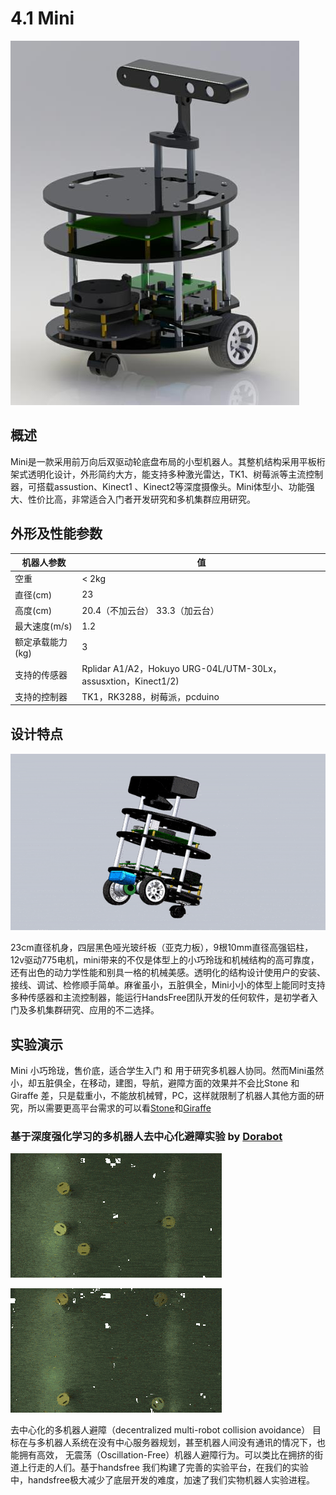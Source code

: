 # 4.1 Mini

![Alt text](/images/Mechanical/mini/wiki/mini_small_render.jpg)

## 概述
Mini是一款采用前万向后双驱动轮底盘布局的小型机器人。其整机结构采用平板桁架式透明化设计，外形简约大方，能支持多种激光雷达，TK1、树莓派等主流控制器，可搭载assustion、Kinect1 、Kinect2等深度摄像头。Mini体型小、功能强大、性价比高，非常适合入门者开发研究和多机集群应用研究。

## 外形及性能参数
机器人参数| 值
------------ | -------------
空重 | < 2kg
直径(cm)  | 23
高度(cm)|20.4（不加云台） 33.3（加云台）
最大速度(m/s) | 1.2
额定承载能力(kg) |3
支持的传感器 | Rplidar A1/A2，Hokuyo URG-04L/UTM-30Lx，assusxtion，Kinect1/2)
支持的控制器 |  TK1，RK3288，树莓派，pcduino

## 设计特点

![Alt text](/images/Mechanical/mini/HF_mini_turn_around_medium.gif)

23cm直径机身，四层黑色哑光玻纤板（亚克力板），9根10mm直径高强铝柱，12v驱动775电机，mini带来的不仅是体型上的小巧玲珑和机械结构的高可靠度，还有出色的动力学性能和别具一格的机械美感。透明化的结构设计使用户的安装、接线、调试、检修顺手简单。麻雀虽小，五脏俱全，Mini小小的体型上能同时支持多种传感器和主流控制器，能运行HandsFree团队开发的任何软件，是初学者入门及多机集群研究、应用的不二选择。

## 实验演示
Mini 小巧玲珑，售价底，适合学生入门 和 用于研究多机器人协同。然而Mini虽然小，却五脏俱全，在移动，建图，导航，避障方面的效果并不会比Stone 和 Giraffe 差，只是载重小，不能放机械臂，PC，这样就限制了机器人其他方面的研究，所以需要更高平台需求的可以看[Stone](https://github.com/HANDS-FREE/HANDS-FREE.github.io/wiki/4.2-Stone)和[Giraffe](https://github.com/HANDS-FREE/HANDS-FREE.github.io/wiki/4.3-Giraffe)

### 基于深度强化学习的多机器人去中心化避障实验 by [Dorabot](http://www.dorabot.com/) 

![4-13](/images/Experiment/mini/4_13_best_compression.gif)

![4-14](/images/Experiment/mini/4_14_best_compression.gif)

去中心化的多机器人避障（decentralized multi-robot collision avoidance） 目标在与多机器人系统在没有中心服务器规划，甚至机器人间没有通讯的情况下，也能拥有高效， 无震荡（Oscillation-Free）机器人避障行为。可以类比在拥挤的街道上行走的人们。基于handsfree 我们构建了完善的实验平台，在我们的实验中，handsfree极大减少了底层开发的难度，加速了我们实物机器人实验进程。
